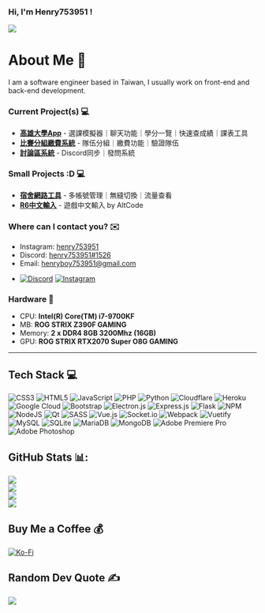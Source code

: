 [3]: https://www.instagram.com/henry753951/
[4]: https://discordapp.com/users/332108610811199489
[5]: mailto:henryboy753951@gmail.com

### Hi, I'm Henry753951 ! 
[![](https://visitcount.itsvg.in/api?id=henry753951&icon=1&color=9)](https://visitcount.itsvg.in)  
# About Me 🤘
I am a software engineer based in Taiwan, I usually work on front-end and back-end development.

### Current Project(s) 💻
+ **[高雄大學App](https://nuk-app.herokuapp.com)** - 選課模擬器｜聊天功能｜學分一覽｜快速查成績｜課表工具
+ **[比賽分組繳費系統](https://github.com/henry753951/Team-select-system)** - 隊伍分組｜繳費功能｜驗證隊伍
+ **[討論區系統](https://forum.nuksci.org)** - Discord同步｜發問系統

### Small Projects :D 💻
+ **[宿舍網路工具](https://github.com/henry753951/nuk-network-login)** - 多帳號管理｜無縫切換｜流量查看
+ **[R6中文輸入](https://github.com/henry753951/R6-Alt-code)** - 遊戲中文輸入 by AltCode


### Where can I contact you? ✉️
+ Instagram: [henry753951][3]
+ Discord: [henry753951#1526][4]
+ Email: [henryboy753951@gmail.com][5]

* [![Discord](https://img.shields.io/badge/Discord-%237289DA.svg?logo=discord&logoColor=white)](htttps://discord.gg/https://discordapp.com/users/332108610811199489) [![Instagram](https://img.shields.io/badge/Instagram-%23E4405F.svg?logo=Instagram&logoColor=white)](https://instagram.com/henry753951) 

### Hardware 🚀
* CPU: **Intel(R) Core(TM) i7-9700KF**
* MB: **ROG STRIX Z390F GAMING**
* Memory: **2 x DDR4 8GB 3200Mhz (16GB)**
* GPU: **ROG STRIX RTX2070 Super O8G GAMING**
---
## Tech Stack 💻
![CSS3](https://img.shields.io/badge/css3-%231572B6.svg?style=for-the-badge&logo=css3&logoColor=white) ![HTML5](https://img.shields.io/badge/html5-%23E34F26.svg?style=for-the-badge&logo=html5&logoColor=white) ![JavaScript](https://img.shields.io/badge/javascript-%23323330.svg?style=for-the-badge&logo=javascript&logoColor=%23F7DF1E) ![PHP](https://img.shields.io/badge/php-%23777BB4.svg?style=for-the-badge&logo=php&logoColor=white) ![Python](https://img.shields.io/badge/python-3670A0?style=for-the-badge&logo=python&logoColor=ffdd54) ![Cloudflare](https://img.shields.io/badge/Cloudflare-F38020?style=for-the-badge&logo=Cloudflare&logoColor=white) ![Heroku](https://img.shields.io/badge/heroku-%23430098.svg?style=for-the-badge&logo=heroku&logoColor=white) ![Google Cloud](https://img.shields.io/badge/Google%20Cloud-%234285F4.svg?style=for-the-badge&logo=google-cloud&logoColor=white) ![Bootstrap](https://img.shields.io/badge/bootstrap-%23563D7C.svg?style=for-the-badge&logo=bootstrap&logoColor=white) ![Electron.js](https://img.shields.io/badge/Electron-191970?style=for-the-badge&logo=Electron&logoColor=white) ![Express.js](https://img.shields.io/badge/express.js-%23404d59.svg?style=for-the-badge&logo=express&logoColor=%2361DAFB) ![Flask](https://img.shields.io/badge/flask-%23000.svg?style=for-the-badge&logo=flask&logoColor=white) ![NPM](https://img.shields.io/badge/NPM-%23000000.svg?style=for-the-badge&logo=npm&logoColor=white) ![NodeJS](https://img.shields.io/badge/node.js-6DA55F?style=for-the-badge&logo=node.js&logoColor=white) ![Qt](https://img.shields.io/badge/Qt-%23217346.svg?style=for-the-badge&logo=Qt&logoColor=white) ![SASS](https://img.shields.io/badge/SASS-hotpink.svg?style=for-the-badge&logo=SASS&logoColor=white) ![Vue.js](https://img.shields.io/badge/vuejs-%2335495e.svg?style=for-the-badge&logo=vuedotjs&logoColor=%234FC08D) ![Socket.io](https://img.shields.io/badge/Socket.io-black?style=for-the-badge&logo=socket.io&badgeColor=010101) ![Webpack](https://img.shields.io/badge/webpack-%238DD6F9.svg?style=for-the-badge&logo=webpack&logoColor=black) ![Vuetify](https://img.shields.io/badge/Vuetify-1867C0?style=for-the-badge&logo=vuetify&logoColor=AEDDFF) ![MySQL](https://img.shields.io/badge/mysql-%2300f.svg?style=for-the-badge&logo=mysql&logoColor=white) ![SQLite](https://img.shields.io/badge/sqlite-%2307405e.svg?style=for-the-badge&logo=sqlite&logoColor=white) ![MariaDB](https://img.shields.io/badge/MariaDB-003545?style=for-the-badge&logo=mariadb&logoColor=white) ![MongoDB](https://img.shields.io/badge/MongoDB-%234ea94b.svg?style=for-the-badge&logo=mongodb&logoColor=white) ![Adobe Premiere Pro](https://img.shields.io/badge/Adobe%20Premiere%20Pro-9999FF.svg?style=for-the-badge&logo=Adobe%20Premiere%20Pro&logoColor=white) ![Adobe Photoshop](https://img.shields.io/badge/adobephotoshop-%2331A8FF.svg?style=for-the-badge&logo=adobephotoshop&logoColor=white)
## GitHub Stats 📊:
![](https://github-readme-stats.vercel.app/api?username=henry753951&theme=vue&hide_border=false&include_all_commits=false&count_private=false)<br/>
![](https://github-readme-streak-stats.herokuapp.com/?user=henry753951&theme=vue&hide_border=false)<br/>
![](https://github-readme-stats.vercel.app/api/top-langs/?username=henry753951&theme=vue&hide_border=false&include_all_commits=false&count_private=false&layout=compact)<br/>
[![](https://github-readme-stats.vercel.app/api/wakatime?username=henry753951)](https://wakatime.com/@henry753951)

<!-- ## 🏆GitHub Trophies
![](https://github-profile-trophy.vercel.app/?username=henry753951&theme=vue&no-frame=true&no-bg=false&margin-w=4) -->

## Buy Me a Coffee 💰
[![Ko-Fi](https://cdn.ko-fi.com/cdn/kofi3.png?v=3)](https://ko-fi.com/henry753951) 

## Random Dev Quote ✍️
![](https://quotes-github-readme.vercel.app/api?type=horizontal&theme=radical)
  
  
